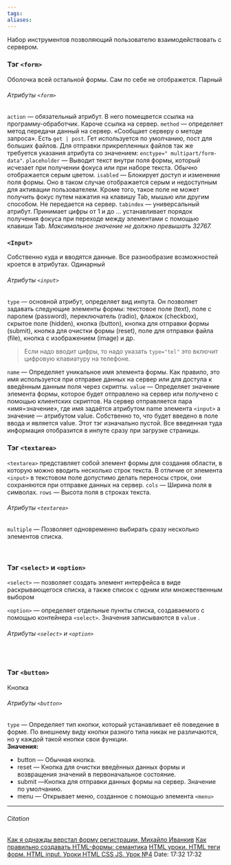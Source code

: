 ```yaml
---
tags: 
aliases: 
---
```

Набор инструментов позволяющий пользователю взаимодействовать с сервером.
### Тэг `<form>`
Оболочка всей остальной формы. Сам по себе не отображется.
Парный

###### Атрибуты  `<form>`
`action` — обязательный атрибут. В него помещвется ссылка на программу-обработчик. Кароче ссылка на сервер. 
`method` — определяет метод передачи данный на сервер. «Сообщает серверу о методе запроса». Есть `get | post`. Гет используется по умолчанию, пост для больших файлов. Для отправки прикрепленных файлов так же требуется указания атрибута со значением: `enctype=" multipart/form-data"`.
`placeholder` — Выводит текст внутри поля формы, который исчезает при получении фокуса или при наборе текста. Обычно отображается серым цветом.
`isabled` — Блокирует доступ и изменение поля формы. Оно в таком случае отображается серым и недоступным для активации пользователем. Кроме того, такое поле не может получить фокус путем нажатия на клавишу Tab, мышью или другим способом. Не передается на сервер.
`tabindex` — универсальный атрибут. Принимает цифры от 1 и до ... устанавливает порядок получения фокуса при переходе между элементами с помощью клавиши Tab. *Максимальное значение не должно превышать 32767.*
<br>

### `<Input>`
Собственно куда и вводятся данные. Все разнообразие возможностей кроется в атрибутах.
Одинарный

###### Атрибуты  `<input>`
`type` — основной атрибут, определяет вид инпута. Он позволяет задавать следующие элементы формы: текстовое поле (text), поле с паролем (password), переключатель (radio), флажок (checkbox), скрытое поле (hidden), кнопка (button), кнопка для отправки формы (submit), кнопка для очистки формы (reset), поле для отправки файла (file), кнопка с изображением (image) и др.  
> Если надо вводит цифры, то надо указать `type="tel"` это включит цифровую клавиатуру на телефоне.

`name` — Определяет уникальное имя элемента формы. Как правило, это имя используется при отправке данных на сервер или для доступа к введённым данным поля через скрипты.
`value`  — Определяет значение элемента формы, которое будет отправлено на сервер или получено с помощью клиентских скриптов. На сервер отправляется пара «имя=значение», где имя задаётся атрибутом name элемента `<input>` а значение — атрибутом value. Собственно то, что будет введено в поле ввода и является value. Этот тэг изначально пустой. Все введенная туда информация отобразится в инпуте сразу при загрузке страницы.
<br>

### Тэг `<textarea>`
`<textarea>` представляет собой элемент формы для создания области, в которую можно вводить несколько строк текста. В отличие от элемента `<input>` в текстовом поле допустимо делать переносы строк, они сохраняются при отправке данных на сервер.
`cols` — Ширина поля в символах.
`rows` — Высота поля в строках текста.

###### Атрибуты  `<textarea>`
`multiple` — Позволяет одновременно выбирать сразу несколько элементов списка.

<br>

### Тэг `<select>` и  `<option>`
 `<select>` — позволяет создать элемент интерфейса в виде раскрывающегося списка, а также список с одним или множественным выбором

 `<option>` — определяет отдельные пункты списка, создаваемого с помощью контейнера  `<select>`. Значения записываются в `value` .

###### Атрибуты  `<select>` и  `<option>`


<br>

### Тэг `<button>`
Кнопка

###### Атрибуты  `<button>`
`type` — Определяет тип кнопки, который устанавливает её поведение в форме. По внешнему виду кнопки разного типа никак не различаются, но у каждой такой кнопки свои функции.  
**Значения:**
- button — Обычная кнопка.
- reset — Кнопка для очистки введённых данных формы и возвращения значений в первоначальное состояние.
- submit —Кнопка для отправки данных формы на сервер. Значение по умолчанию.
- menu — Открывает меню, созданное с помощью элемента `<menu>`


---
###### Citation
[Как я однажды верстал форму регистрации, Михайло Иванкив](https://youtu.be/C5vIEHHG1aA)
[Как правильно создавать HTML-формы: семантика](https://austingil.com/how-to-build-html-forms-right-semantics/)
[HTML уроки. HTML теги форм. HTML input. Уроки HTML CSS JS. Урок №4](https://www.youtube.com/watch?v=ZYPBTvjZl7M&list=WL&index=6&t=47s)
Date: 17:32 17:32
